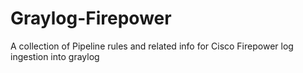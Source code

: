 # Graylog-Firepower
A collection of Pipeline rules and related info for Cisco Firepower log ingestion into graylog
